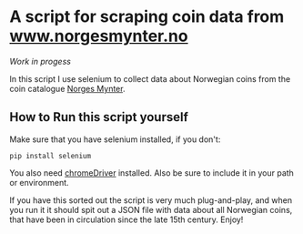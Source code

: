 # A script for scraping coin data from www.norgesmynter.no

*Work in progess*

In this script I use selenium to collect data about Norwegian coins from the coin catalogue [Norges Mynter](https://norgesmynter.no/).


## How to Run this script yourself

Make sure that you have selenium installed, if you don't:

`pip install selenium`

You also need [chromeDriver](https://chromedriver.chromium.org/) installed. Also be sure to include it in your path or environment.

If you have this sorted out the script is very much plug-and-play, and when you run it it should spit out a JSON file with data about all Norwegian coins,
that have been in circulation since the late 15th century. Enjoy!